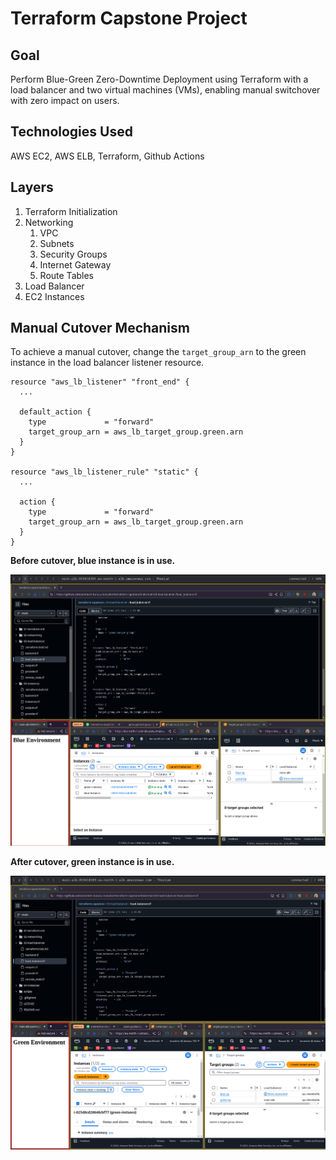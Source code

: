 # Terraform Capstone Project

## Goal

Perform Blue-Green Zero-Downtime Deployment using Terraform with a load balancer and two virtual machines (VMs), enabling manual switchover with zero impact on users.

## Technologies Used

AWS EC2, AWS ELB, Terraform, Github Actions

## Layers

1. Terraform Initialization
2. Networking
    1. VPC
    2. Subnets
    3. Security Groups
    4. Internet Gateway
    4. Route Tables
3. Load Balancer
4. EC2 Instances

## Manual Cutover Mechanism

To achieve a manual cutover, change the `target_group_arn` to the green instance in the load balancer listener resource.

```
resource "aws_lb_listener" "front_end" {
  ...

  default_action {
    type             = "forward"
    target_group_arn = aws_lb_target_group.green.arn
  }
}

resource "aws_lb_listener_rule" "static" {
  ...

  action {
    type             = "forward"
    target_group_arn = aws_lb_target_group.green.arn
  }
}
```

**Before cutover, blue instance is in use.**

![Before - blue in use](BEFORE-2025-05-05-195618_1668x1435_scrot.png)

**After cutover, green instance is in use.**

![After - green in use](AFTER-2025-05-05-215021_1657x1440_scrot.png)

